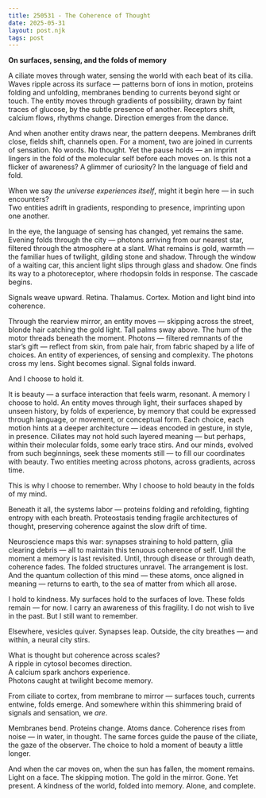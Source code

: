 ```yaml
---
title: 250531 - The Coherence of Thought
date: 2025-05-31
layout: post.njk
tags: post
---
```


**On surfaces, sensing, and the folds of memory**

A ciliate moves through water, sensing the world with each beat of its cilia.  
Waves ripple across its surface — patterns born of ions in motion, proteins folding and unfolding, membranes bending to currents beyond sight or touch. The entity moves through gradients of possibility, drawn by faint traces of glucose, by the subtle presence of another. Receptors shift, calcium flows, rhythms change. Direction emerges from the dance.

And when another entity draws near, the pattern deepens. Membranes drift close, fields shift, channels open. For a moment, two are joined in currents of sensation. No words. No thought. Yet the pause holds — an imprint lingers in the fold of the molecular self before each moves on. Is this not a flicker of awareness? A glimmer of curiosity? In the language of field and fold.

When we say *the universe experiences itself*, might it begin here — in such encounters?  
Two entities adrift in gradients, responding to presence, imprinting upon one another.

In the eye, the language of sensing has changed, yet remains the same.  
Evening folds through the city — photons arriving from our nearest star, filtered through the atmosphere at a slant. What remains is gold, warmth — the familiar hues of twilight, gilding stone and shadow. Through the window of a waiting car, this ancient light slips through glass and shadow. One finds its way to a photoreceptor, where rhodopsin folds in response. The cascade begins.

Signals weave upward. Retina. Thalamus. Cortex. Motion and light bind into coherence.

Through the rearview mirror, an entity moves — skipping across the street, blonde hair catching the gold light. Tall palms sway above. The hum of the motor threads beneath the moment. Photons — filtered remnants of the star’s gift — reflect from skin, from pale hair, from fabric shaped by a life of choices. An entity of experiences, of sensing and complexity. The photons cross my lens. Sight becomes signal. Signal folds inward.  

And I choose to hold it.  

It is beauty — a surface interaction that feels warm, resonant. A memory I choose to hold. An entity moves through light, their surfaces shaped by unseen history, by folds of experience, by memory that could be expressed through language, or movement, or conceptual form. Each choice, each motion hints at a deeper architecture — ideas encoded in gesture, in style, in presence. Ciliates may not hold such layered meaning — but perhaps, within their molecular folds, some early trace stirs. And our minds, evolved from such beginnings, seek these moments still — to fill our coordinates with beauty. Two entities meeting across photons, across gradients, across time.  

This is why I choose to remember. Why I choose to hold beauty in the folds of my mind.  

Beneath it all, the systems labor — proteins folding and refolding, fighting entropy with each breath. Proteostasis tending fragile architectures of thought, preserving coherence against the slow drift of time.  

Neuroscience maps this war: synapses straining to hold pattern, glia clearing debris — all to maintain this tenuous coherence of self. Until the moment a memory is last revisited. Until, through disease or through death, coherence fades. The folded structures unravel. The arrangement is lost. And the quantum collection of this mind — these atoms, once aligned in meaning — returns to earth, to the sea of matter from which all arose.

I hold to kindness. My surfaces hold to the surfaces of love. These folds remain — for now. I carry an awareness of this fragility. I do not wish to live in the past. But I still want to remember.

Elsewhere, vesicles quiver. Synapses leap. Outside, the city breathes — and within, a neural city stirs.

What is thought but coherence across scales?  
A ripple in cytosol becomes direction.  
A calcium spark anchors experience.  
Photons caught at twilight become memory.

From ciliate to cortex, from membrane to mirror — surfaces touch, currents entwine, folds emerge. And somewhere within this shimmering braid of signals and sensation, we *are*.

Membranes bend. Proteins change. Atoms dance. Coherence rises from noise — in water, in thought. The same forces guide the pause of the ciliate, the gaze of the observer. The choice to hold a moment of beauty a little longer.

And when the car moves on, when the sun has fallen, the moment remains. Light on a face. The skipping motion. The gold in the mirror. Gone. Yet present. A kindness of the world, folded into memory. Alone, and complete.